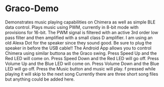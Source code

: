 # Graco-Demo
Demonstrates music playing capabilities on Chimera as well as simple BLE data control.
Plays music using PWM, currently in 8-bit mode with provisions for 16-bit.
The PWM signal is filtered with an active 3rd order low pass filter and then amplified with a small class D amplifier.
I am using an old Alexa Dot for the speaker since they sound good. Be sure to plug the speaker in before the USB cable!!
The Android App allows you to control Chimera using similar buttona as the Graco swing. 
  Press Speed Up and the Red LED will come on.
  Press Speed Down and the Red LED will go off.
  Press Volume Up and the Blue LED will come on.
  Press Volume Down and the Blue LED will go off.
  Press the Music button and music will play. f pressed while playing it will skip to the next song
Currently there are three short song files but anything could be added here.
